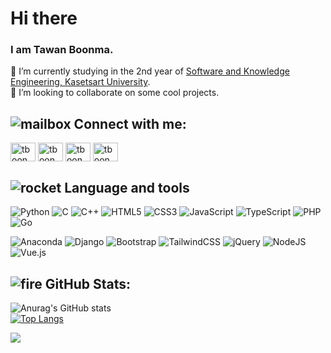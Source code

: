 # Hi there <img src="https://media.giphy.com/media/hvRJCLFzcasrR4ia7z/giphy.gif" width="10px">
### I am Tawan Boonma.    
🌱 I’m currently studying in the 2nd year of [Software and Knowledge Engineering, Kasetsart University](http://iup.eng.ku.ac.th/index.php/en/study-programs/software-and-knowledge-engineering.html).    
💞️ I’m looking to collaborate on some cool projects.

## ![mailbox](https://user-images.githubusercontent.com/63687258/148563709-7484918e-9a83-436f-820d-c6cea63be1e1.gif) Connect with me:

<p align="left">
<a href="https://linkedin.com/in/tboonma" target="blank"><img align="center" src="https://raw.githubusercontent.com/rahuldkjain/github-profile-readme-generator/master/src/images/icons/Social/linked-in-alt.svg" alt="tboonma" height="30" width="40" /></a>
<a href="https://fb.com/tboonmaeiei" target="blank"><img align="center" src="https://raw.githubusercontent.com/rahuldkjain/github-profile-readme-generator/master/src/images/icons/Social/facebook.svg" alt="tboonmaeiei" height="30" width="40" /></a>
<a href="https://instagram.com/tboonma_" target="blank"><img align="center" src="https://raw.githubusercontent.com/rahuldkjain/github-profile-readme-generator/master/src/images/icons/Social/instagram.svg" alt="tboonma_" height="30" width="40" /></a>
<a href="https://twitter.com/tboonmaeiei" target="blank"><img align="center" src="https://raw.githubusercontent.com/rahuldkjain/github-profile-readme-generator/master/src/images/icons/Social/twitter.svg" alt="tboonmaeiei" height="30" width="40" /></a>
</p>

## ![rocket](https://user-images.githubusercontent.com/63687258/147871609-09926a9a-806f-4c86-8b7f-cb05d1df4bd4.gif) Language and tools

![Python](https://img.shields.io/badge/python-3670A0?style=for-the-badge&logo=python&logoColor=ffdd54)
![C](https://img.shields.io/badge/c-%2300599C.svg?style=for-the-badge&logo=c&logoColor=white)
![C++](https://img.shields.io/badge/c++-%2300599C.svg?style=for-the-badge&logo=c%2B%2B&logoColor=white)
![HTML5](https://img.shields.io/badge/html5-%23E34F26.svg?style=for-the-badge&logo=html5&logoColor=white)
![CSS3](https://img.shields.io/badge/css3-%231572B6.svg?style=for-the-badge&logo=css3&logoColor=white)
![JavaScript](https://img.shields.io/badge/javascript-%23323330.svg?style=for-the-badge&logo=javascript&logoColor=%23F7DF1E)
![TypeScript](https://img.shields.io/badge/typescript-%23007ACC.svg?style=for-the-badge&logo=typescript&logoColor=white)
![PHP](https://img.shields.io/badge/php-%23777BB4.svg?style=for-the-badge&logo=php&logoColor=white)
![Go](https://img.shields.io/badge/go-%2300ADD8.svg?style=for-the-badge&logo=go&logoColor=white)

![Anaconda](https://img.shields.io/badge/Anaconda-%2344A833.svg?style=for-the-badge&logo=anaconda&logoColor=white)
![Django](https://img.shields.io/badge/django-%23092E20.svg?style=for-the-badge&logo=django&logoColor=white)
![Bootstrap](https://img.shields.io/badge/bootstrap-%23563D7C.svg?style=for-the-badge&logo=bootstrap&logoColor=white)
![TailwindCSS](https://img.shields.io/badge/tailwindcss-%2338B2AC.svg?style=for-the-badge&logo=tailwind-css&logoColor=white)
![jQuery](https://img.shields.io/badge/jquery-%230769AD.svg?style=for-the-badge&logo=jquery&logoColor=white)
![NodeJS](https://img.shields.io/badge/node.js-6DA55F?style=for-the-badge&logo=node.js&logoColor=white)
![Vue.js](https://img.shields.io/badge/vuejs-%2335495e.svg?style=for-the-badge&logo=vuedotjs&logoColor=%234FC08D)

## ![fire](https://user-images.githubusercontent.com/63687258/147871849-d47ddd17-bd94-4e65-a92f-59949317d942.gif) GitHub Stats:

![Anurag's GitHub stats](https://github-readme-stats.vercel.app/api?username=tboonma&show_icons=true&theme=algolia&hide=stars&count_private=true)    
[![Top Langs](https://github-readme-stats.vercel.app/api/top-langs/?username=tboonma&layout=compact&count_private=true&hide=less,css,scss,c,html)](https://github.com/anuraghazra/github-readme-stats)

![](https://komarev.com/ghpvc/?username=tboonma&style=flat-square)

[linkedin]: https://www.linkedin.com/in/tboonma/
[instagram]: https://www.instagram.com/tboonma_/
[facebook]: https://www.facebook.com/tboonmaeiei
[github]: https://github.com/tboonma
